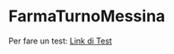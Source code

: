 # FarmaTurnoMessina
Per fare un test: <a href="https://fdesalvo.github.io/FarmaTurnoMessina/" target="_blank">Link di Test</a>